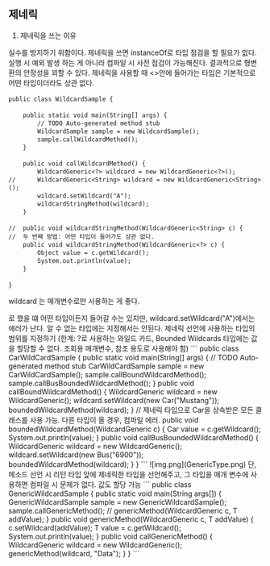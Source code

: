 ## 제네릭 

1. 제네릭을 쓰는 이유

실수를 방지하기 위함이다. 
제네릭을 쓰면 instanceOf로 타입 점검을 할 필요가 없다. 실행 시 예외 발생 하는 게 아니라 컴파일 시 사전 점검이 가능해진다. 결과적으로 형변환의 안정성을 꾀할 수 있다. 
제네릭을 사용할 때 <>안에 들어가는 타입은 기본적으로 어떤 타입이더라도 상관 없다. 

```
public class WildcardSample {

	public static void main(String[] args) {
		// TODO Auto-generated method stub
		WildcardSample sample = new WildcardSample();
		sample.callWildcardMethod(); 
	}
	
	public void callWildcardMethod() {
		WildcardGeneric<?> wildcard = new WildcardGeneric<?>();
//		WildcardGeneric<String> wildcard = new WildcardGeneric<String>();
		wildcard.setWildcard("A");
		wildcardStringMethod(wildcard);
	}
	
//	public void wildcardStringMethod(WildcardGeneric<String> c) {
//  두 번째 방법: 어떤 타입이 들어가도 상관 없다. 
	public void wildcardStringMethod(WildcardGeneric<?> c) {
		Object value = c.getWildcard();
		System.out.println(value);
	}

}
```
wildcard 는 매개변수로만 사용하는 게 좋다.
<?>로 했을 떄 어떤 타입이든지 들어갈 수는 있지만, wildcard.setWildcard("A")에서는 에러가 난다.
알 수 없는 타입에는 지정해서는 안된다.

제네릭 선언에 사용하는 타입의 범위를 지정하기 (한계: ?로 사용하는 와일드 카드, Bounded Wildcards 타입에는 값을 할당할 수 없다. 조회용 매개변수, 참조 용도로 사용해야 함) 

```
public class CarWildCardSample {

	public static void main(String[] args) {
		// TODO Auto-generated method stub
		CarWildCardSample sample = new CarWildCardSample();
		sample.callBoundWildcardMethod();
		sample.callBusBoundedWildcardMethod();
	}

	public void callBoundWildcardMethod() {
		WildcardGeneric<Car> wildcard = new WildcardGeneric<Car>();
		wildcard.setWildcard(new Car("Mustang"));
		boundedWildcardMethod(wildcard);
	}

	// 제네릭 타입으로 Car을 상속받은 모든 클래스를 사용 가능. 다른 타입이 올 경우, 컴파일 에러.
	public void boundedWildcardMethod(WildcardGeneric<? extends Car> c) {
		Car value = c.getWildcard();
		System.out.println(value);
	}

	public void callBusBoundedWildcardMethod() {
		WildcardGeneric<Bus> wildcard = new WildcardGeneric<Bus>();
		wildcard.setWildcard(new Bus("6900"));
		boundedWildcardMethod(wildcard);
	}

}
```


![img.png](GenericType.png)

단, 메소드 선언 시 리턴 타입 앞에 제네릭한 타입을 선언해주고, 그 타입을 매개 변수에 사용하면 컴파일 시 문제가 없다. 값도 할당 가능 

```
public class GenericWildcardSample {
	public static void main(String args[]) {
		GenericWildcardSample sample = new GenericWildcardSample();
		sample.callGenericMethod();
//		genericMethod(WildcardGeneric<T> c, T addValue);

	}

	public <T> void genericMethod(WildcardGeneric<T> c, T addValue) {
		c.setWildcard(addValue);
		T value = c.getWildcard();
		System.out.println(value);
	}

	public void callGenericMethod() {
		WildcardGeneric<String> wildcard = new WildcardGeneric<String>();
		genericMethod(wildcard, "Data");
	}
}

```
